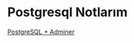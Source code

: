 # Postgresql Notlarım

[PostgreSQL + Adminer](https://github.com/cemtopkaya/postgresql-notlarim/tree/main/docker-pgsql-adminer)

